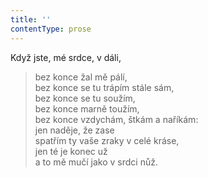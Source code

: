 ```yaml
---
title: ''
contentType: prose
---
```


Když jste, mé srdce, v dáli,

> bez konce žal mě pálí,  
> bez konce se tu trápím stále sám,  
> bez konce se tu soužím,  
> bez konce marně toužím,  
> bez konce vzdychám, štkám a naříkám:  
> jen naděje, že zase  
> spatřím ty vaše zraky v celé kráse,  
> jen té je konec už  
> a to mě mučí jako v srdci nůž.
